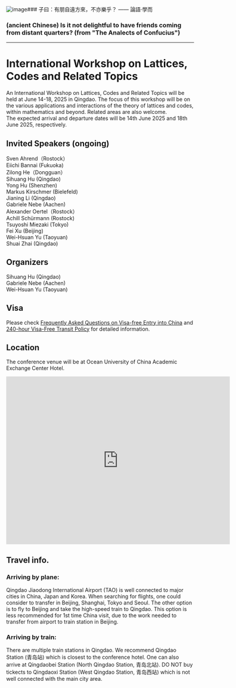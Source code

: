 ![image](https://github.com/user-attachments/assets/012d5c7a-b167-40a6-b8c6-fcb10be9cc3e)### 子曰：有朋自遠方來，不亦樂乎？ —— 論語·學而
### (ancient Chinese) Is it not delightful to have friends coming from distant quarters? (from "The Analects of Confucius")
------
# International Workshop on Lattices, Codes and Related Topics
An International Workshop on Lattices, Codes and Related Topics will be held at June 14-18, 2025 in Qingdao. 
The focus of this workshop will be on the various applications and interactions of the
theory of lattices and codes, within mathematics and beyond.
Related areas are also welcome.  
The expected arrival and departure dates will be 14th June 2025 and 18th June 2025, respectively. 

## Invited Speakers (ongoing)
Sven Ahrend（Rostock）  
Eiichi Bannai (Fukuoka)    
Zilong He（Dongguan）  
Sihuang Hu (Qingdao)  
Yong Hu (Shenzhen)  
Markus Kirschmer (Bielefeld)  
Jianing Li (Qingdao)  
Gabriele Nebe (Aachen)  
Alexander Oertel（Rostock）  
Achill Schürmann (Rostock)  
Tsuyoshi Miezaki (Tokyo)  
Fei Xu (Beijing)  
Wei-Hsuan Yu (Taoyuan)  
Shuai Zhai (Qingdao)  

## Organizers
Sihuang Hu  (Qingdao)  
Gabriele Nebe (Aachen)   
Wei-Hsuan Yu (Taoyuan) 

## Visa
Please check [Frequently Asked Questions on Visa-free Entry into China](https://bio.visaforchina.cn/CBR3_EN/tongzhigonggao/323932180101337088.html) and [240-hour Visa-Free Transit Policy](https://bio.visaforchina.cn/CBR3_EN/tongzhigonggao/329810879262625792.html) for detailed information. 

## Location
The conference venue will be at Ocean University of China Academic Exchange Center Hotel.
<iframe src="https://www.google.com/maps/embed?pb=!1m14!1m8!1m3!1d31791.360746812457!2d120.32414898437544!3d36.06618646323339!3m2!1i1024!2i768!4f13.1!3m3!1m2!1s0x35960ffb1eb7ea95%3A0x3d799a207aa568bd!2sOcean%20University%20of%20China%20Academic%20Exchange%20Center%20Hotel!5e0!3m2!1sen!2sus!4v1725635872504!5m2!1sen!2sus" width="600" height="450" style="border:0;" allowfullscreen="" loading="lazy" referrerpolicy="no-referrer-when-downgrade"></iframe>

## Travel info.

### Arriving by plane:
Qingdao Jiaodong International Airport (TAO) is well connected to major cities in China, Japan and Korea.
When searching for flights, one could consider to transfer in Beijing, Shanghai, Tokyo and Seoul.
The other option is to fly to Beijing and take the high-speed train to Qingdao. This option is less recommended for 1st time China visit, due to the work needed to transfer from airport to train station in Beijing.
### Arriving by train:
There are multiple train stations in Qingdao.
We recommend Qingdao Station (青岛站) which is closest to the conference hotel.
One can also arrive at Qingdaobei Station (North Qingdao Station, 青岛北站).
DO NOT buy tickects to Qingdaoxi Station (West Qingdao Station, 青岛西站) which is not well connected with the main city area.
